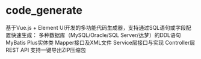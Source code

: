 # code_generate
基于Vue.js + Element UI开发的多功能代码生成器，支持通过SQL语句或字段配置快速生成：  多种数据库（MySQL/Oracle/SQL Server/达梦）的DDL语句  MyBatis Plus实体类  Mapper接口及XML文件  Service层接口与实现  Controller层REST API  支持一键导出ZIP压缩包
